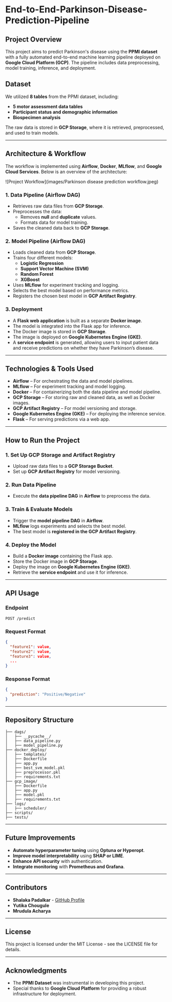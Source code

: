 # End-to-End-Parkinson-Disease-Prediction-Pipeline

## Project Overview
This project aims to predict Parkinson's disease using the **PPMI dataset** with a fully automated end-to-end machine learning pipeline deployed on **Google Cloud Platform (GCP)**. The pipeline includes data preprocessing, model training, inference, and deployment.

## Dataset
We utilized **8 tables** from the PPMI dataset, including:
- **5 motor assessment data tables**
- **Participant status and demographic information**
- **Biospecimen analysis**

The raw data is stored in **GCP Storage**, where it is retrieved, preprocessed, and used to train models.

---

## Architecture & Workflow
The workflow is implemented using **Airflow**, **Docker**, **MLflow**, and **Google Cloud Services**. Below is an overview of the architecture:

![Project Workflow](images/Parkinson disease prediction workflow.jpeg)

### **1. Data Pipeline (Airflow DAG)**
- Retrieves raw data files from **GCP Storage**.
- Preprocesses the data:
  - Removes **null** and **duplicate** values.
  - Formats data for model training.
- Saves the cleaned data back to **GCP Storage**.

### **2. Model Pipeline (Airflow DAG)**
- Loads cleaned data from **GCP Storage**.
- Trains four different models:
  - **Logistic Regression**
  - **Support Vector Machine (SVM)**
  - **Random Forest**
  - **XGBoost**
- Uses **MLflow** for experiment tracking and logging.
- Selects the best model based on performance metrics.
- Registers the chosen best model in **GCP Artifact Registry**.

### **3. Deployment**
- A **Flask web application** is built as a separate **Docker image**.
- The model is integrated into the Flask app for inference.
- The Docker image is stored in **GCP Storage**.
- The image is deployed on **Google Kubernetes Engine (GKE)**.
- A **service endpoint** is generated, allowing users to input patient data and receive predictions on whether they have Parkinson’s disease.

---

## Technologies & Tools Used
- **Airflow** – For orchestrating the data and model pipelines.
- **MLflow** – For experiment tracking and model logging.
- **Docker** – For containerizing both the data pipeline and model pipeline.
- **GCP Storage** – For storing raw and cleaned data, as well as Docker images.
- **GCP Artifact Registry** – For model versioning and storage.
- **Google Kubernetes Engine (GKE)** – For deploying the inference service.
- **Flask** – For serving predictions via a web app.

---

## How to Run the Project
### **1. Set Up GCP Storage and Artifact Registry**
- Upload raw data files to a **GCP Storage Bucket**.
- Set up **GCP Artifact Registry** for model versioning.

### **2. Run Data Pipeline**
- Execute the **data pipeline DAG** in **Airflow** to preprocess the data.

### **3. Train & Evaluate Models**
- Trigger the **model pipeline DAG** in **Airflow**.
- **MLflow** logs experiments and selects the best model.
- The best model is **registered in the GCP Artifact Registry**.

### **4. Deploy the Model**
- Build a **Docker image** containing the Flask app.
- Store the Docker image in **GCP Storage**.
- Deploy the image on **Google Kubernetes Engine (GKE)**.
- Retrieve the **service endpoint** and use it for inference.

---

## API Usage
### **Endpoint**
```
POST /predict
```
### **Request Format**
```json
{
  "feature1": value,
  "feature2": value,
  "feature3": value,
  ...
}
```
### **Response Format**
```json
{
  "prediction": "Positive/Negative"
}
```

---

## Repository Structure
```
├── dags/
│   ├── __pycache__/
│   ├── data_pipeline.py
│   ├── model_pipeline.py
├── docker_deploy/
│   ├── templates/
│   ├── Dockerfile
│   ├── app.py
│   ├── best_svm_model.pkl
│   ├── preprocessor.pkl
│   ├── requirements.txt
├── gcp_image/
│   ├── Dockerfile
│   ├── app.py
│   ├── model.pkl
│   ├── requirements.txt
├── logs/
│   ├── scheduler/
├── scripts/
├── tests/
```

---

## Future Improvements
- **Automate hyperparameter tuning** using **Optuna or Hyperopt**.
- **Improve model interpretability** using **SHAP or LIME**.
- **Enhance API security** with authentication.
- **Integrate monitoring** with **Prometheus and Grafana**.

---

## Contributors
- **Shalaka Padalkar** - [GitHub Profile](https://github.com/shalakapadalkar16)
- **Yutika Chougule**
- **Mrudula Acharya**

---

## License
This project is licensed under the MIT License - see the LICENSE file for details.

---

## Acknowledgments
- The **PPMI Dataset** was instrumental in developing this project.
- Special thanks to **Google Cloud Platform** for providing a robust infrastructure for deployment.

